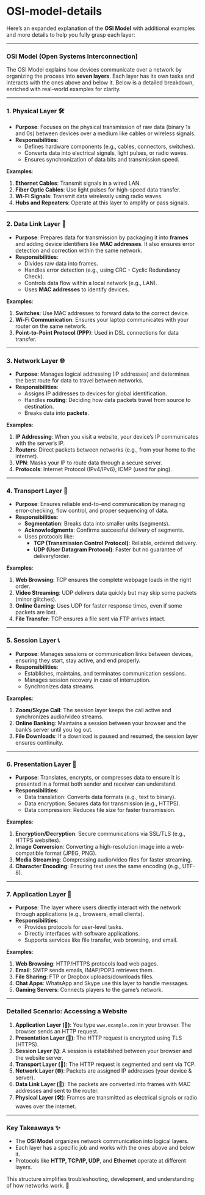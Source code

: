 # OSI-model-details
Here’s an expanded explanation of the **OSI Model** with additional examples and more details to help you fully grasp each layer:  

---

### **OSI Model (Open Systems Interconnection)**  
The OSI Model explains how devices communicate over a network by organizing the process into **seven layers**. Each layer has its own tasks and interacts with the ones above and below it. Below is a detailed breakdown, enriched with real-world examples for clarity.

---

### **1. Physical Layer** 🛠️  
- **Purpose**: Focuses on the physical transmission of raw data (binary 1s and 0s) between devices over a medium like cables or wireless signals.  
- **Responsibilities**:  
  - Defines hardware components (e.g., cables, connectors, switches).  
  - Converts data into electrical signals, light pulses, or radio waves.  
  - Ensures synchronization of data bits and transmission speed.  

**Examples**:  
1. **Ethernet Cables**: Transmit signals in a wired LAN.  
2. **Fiber Optic Cables**: Use light pulses for high-speed data transfer.  
3. **Wi-Fi Signals**: Transmit data wirelessly using radio waves.  
4. **Hubs and Repeaters**: Operate at this layer to amplify or pass signals.  

---

### **2. Data Link Layer** 🔗  
- **Purpose**: Prepares data for transmission by packaging it into **frames** and adding device identifiers like **MAC addresses**. It also ensures error detection and correction within the same network.  
- **Responsibilities**:  
  - Divides raw data into frames.  
  - Handles error detection (e.g., using CRC - Cyclic Redundancy Check).  
  - Controls data flow within a local network (e.g., LAN).  
  - Uses **MAC addresses** to identify devices.  

**Examples**:  
1. **Switches**: Use MAC addresses to forward data to the correct device.  
2. **Wi-Fi Communication**: Ensures your laptop communicates with your router on the same network.  
3. **Point-to-Point Protocol (PPP)**: Used in DSL connections for data transfer.  

---

### **3. Network Layer** 🌐  
- **Purpose**: Manages logical addressing (IP addresses) and determines the best route for data to travel between networks.  
- **Responsibilities**:  
  - Assigns IP addresses to devices for global identification.  
  - Handles **routing**: Deciding how data packets travel from source to destination.  
  - Breaks data into **packets**.  

**Examples**:  
1. **IP Addressing**: When you visit a website, your device’s IP communicates with the server’s IP.  
2. **Routers**: Direct packets between networks (e.g., from your home to the internet).  
3. **VPN**: Masks your IP to route data through a secure server.  
4. **Protocols**: Internet Protocol (IPv4/IPv6), ICMP (used for ping).  

---

### **4. Transport Layer** 🚛  
- **Purpose**: Ensures reliable end-to-end communication by managing error-checking, flow control, and proper sequencing of data.  
- **Responsibilities**:  
  - **Segmentation**: Breaks data into smaller units (segments).  
  - **Acknowledgments**: Confirms successful delivery of segments.  
  - Uses protocols like:  
    - **TCP (Transmission Control Protocol)**: Reliable, ordered delivery.  
    - **UDP (User Datagram Protocol)**: Faster but no guarantee of delivery/order.  

**Examples**:  
1. **Web Browsing**: TCP ensures the complete webpage loads in the right order.  
2. **Video Streaming**: UDP delivers data quickly but may skip some packets (minor glitches).  
3. **Online Gaming**: Uses UDP for faster response times, even if some packets are lost.  
4. **File Transfer**: TCP ensures a file sent via FTP arrives intact.  

---

### **5. Session Layer** 📞  
- **Purpose**: Manages sessions or communication links between devices, ensuring they start, stay active, and end properly.  
- **Responsibilities**:  
  - Establishes, maintains, and terminates communication sessions.  
  - Manages session recovery in case of interruption.  
  - Synchronizes data streams.  

**Examples**:  
1. **Zoom/Skype Call**: The session layer keeps the call active and synchronizes audio/video streams.  
2. **Online Banking**: Maintains a session between your browser and the bank’s server until you log out.  
3. **File Downloads**: If a download is paused and resumed, the session layer ensures continuity.  

---

### **6. Presentation Layer** 🎨  
- **Purpose**: Translates, encrypts, or compresses data to ensure it is presented in a format both sender and receiver can understand.  
- **Responsibilities**:  
  - Data translation: Converts data formats (e.g., text to binary).  
  - Data encryption: Secures data for transmission (e.g., HTTPS).  
  - Data compression: Reduces file size for faster transmission.  

**Examples**:  
1. **Encryption/Decryption**: Secure communications via SSL/TLS (e.g., HTTPS websites).  
2. **Image Conversion**: Converting a high-resolution image into a web-compatible format (JPEG, PNG).  
3. **Media Streaming**: Compressing audio/video files for faster streaming.  
4. **Character Encoding**: Ensuring text uses the same encoding (e.g., UTF-8).  

---

### **7. Application Layer** 📱  
- **Purpose**: The layer where users directly interact with the network through applications (e.g., browsers, email clients).  
- **Responsibilities**:  
  - Provides protocols for user-level tasks.  
  - Directly interfaces with software applications.  
  - Supports services like file transfer, web browsing, and email.  

**Examples**:  
1. **Web Browsing**: HTTP/HTTPS protocols load web pages.  
2. **Email**: SMTP sends emails, IMAP/POP3 retrieves them.  
3. **File Sharing**: FTP or Dropbox uploads/downloads files.  
4. **Chat Apps**: WhatsApp and Skype use this layer to handle messages.  
5. **Gaming Servers**: Connects players to the game’s network.  

---

### **Detailed Scenario: Accessing a Website**

1. **Application Layer (📱)**: You type `www.example.com` in your browser. The browser sends an HTTP request.  
2. **Presentation Layer (🎨)**: The HTTP request is encrypted using TLS (HTTPS).  
3. **Session Layer (📞)**: A session is established between your browser and the website server.  
4. **Transport Layer (🚛)**: The HTTP request is segmented and sent via TCP.  
5. **Network Layer (🌐)**: Packets are assigned IP addresses (your device & server).  
6. **Data Link Layer (🔗)**: The packets are converted into frames with MAC addresses and sent to the router.  
7. **Physical Layer (🛠️)**: Frames are transmitted as electrical signals or radio waves over the internet.

---

### **Key Takeaways** ✨  
- The **OSI Model** organizes network communication into logical layers.  
- Each layer has a specific job and works with the ones above and below it.  
- Protocols like **HTTP, TCP/IP, UDP**, and **Ethernet** operate at different layers.  

This structure simplifies troubleshooting, development, and understanding of how networks work. 🌟
